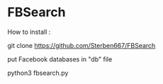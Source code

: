 # FBSearch

How to install : 

git clone https://github.com/Sterben667/FBSearch

put Facebook databases in "db" file

python3 fbsearch.py

